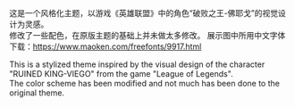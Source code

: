 这是一个风格化主题，以游戏《英雄联盟》中的角色“破败之王-佛耶戈”的视觉设计为灵感。<br>
修改了一些配色，在原版主题的基础上并未做太多修改。
展示图中所用中文字体下载：https://www.maoken.com/freefonts/9917.html

This is a stylized theme inspired by the visual design of the character "RUINED KING-VIEGO" from the game "League of Legends".<br>
The color scheme has been modified and not much has been done to the original theme.


